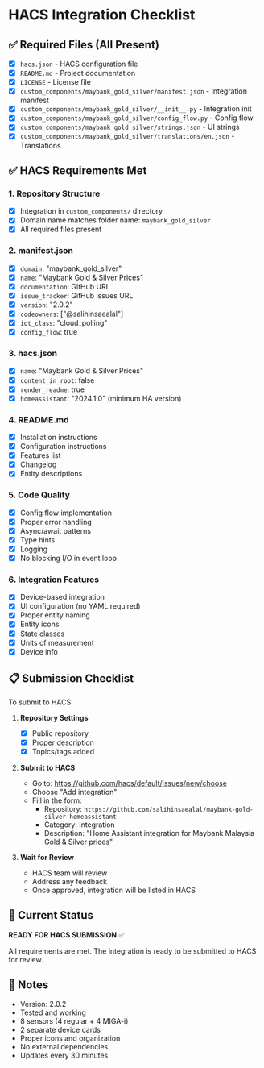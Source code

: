 # HACS Integration Checklist

## ✅ Required Files (All Present)

- [x] `hacs.json` - HACS configuration file
- [x] `README.md` - Project documentation
- [x] `LICENSE` - License file
- [x] `custom_components/maybank_gold_silver/manifest.json` - Integration manifest
- [x] `custom_components/maybank_gold_silver/__init__.py` - Integration init
- [x] `custom_components/maybank_gold_silver/config_flow.py` - Config flow
- [x] `custom_components/maybank_gold_silver/strings.json` - UI strings
- [x] `custom_components/maybank_gold_silver/translations/en.json` - Translations

## ✅ HACS Requirements Met

### 1. Repository Structure
- [x] Integration in `custom_components/` directory
- [x] Domain name matches folder name: `maybank_gold_silver`
- [x] All required files present

### 2. manifest.json
- [x] `domain`: "maybank_gold_silver"
- [x] `name`: "Maybank Gold & Silver Prices"
- [x] `documentation`: GitHub URL
- [x] `issue_tracker`: GitHub issues URL
- [x] `version`: "2.0.2"
- [x] `codeowners`: ["@salihinsaealal"]
- [x] `iot_class`: "cloud_polling"
- [x] `config_flow`: true

### 3. hacs.json
- [x] `name`: "Maybank Gold & Silver Prices"
- [x] `content_in_root`: false
- [x] `render_readme`: true
- [x] `homeassistant`: "2024.1.0" (minimum HA version)

### 4. README.md
- [x] Installation instructions
- [x] Configuration instructions
- [x] Features list
- [x] Changelog
- [x] Entity descriptions

### 5. Code Quality
- [x] Config flow implementation
- [x] Proper error handling
- [x] Async/await patterns
- [x] Type hints
- [x] Logging
- [x] No blocking I/O in event loop

### 6. Integration Features
- [x] Device-based integration
- [x] UI configuration (no YAML required)
- [x] Proper entity naming
- [x] Entity icons
- [x] State classes
- [x] Units of measurement
- [x] Device info

## 📋 Submission Checklist

To submit to HACS:

1. **Repository Settings**
   - [x] Public repository
   - [x] Proper description
   - [x] Topics/tags added

2. **Submit to HACS**
   - Go to: https://github.com/hacs/default/issues/new/choose
   - Choose "Add integration"
   - Fill in the form:
     - Repository: `https://github.com/salihinsaealal/maybank-gold-silver-homeassistant`
     - Category: Integration
     - Description: "Home Assistant integration for Maybank Malaysia Gold & Silver prices"

3. **Wait for Review**
   - HACS team will review
   - Address any feedback
   - Once approved, integration will be listed in HACS

## 🎯 Current Status

**READY FOR HACS SUBMISSION** ✅

All requirements are met. The integration is ready to be submitted to HACS for review.

## 📝 Notes

- Version: 2.0.2
- Tested and working
- 8 sensors (4 regular + 4 MIGA-i)
- 2 separate device cards
- Proper icons and organization
- No external dependencies
- Updates every 30 minutes
